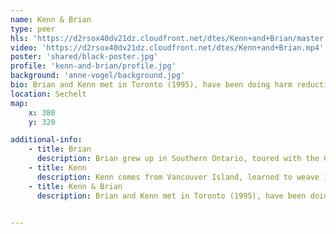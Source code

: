 ```yaml
---
name: Kenn & Brian
type: peer
hls: 'https://d2rsox40dv21dz.cloudfront.net/dtes/Kenn+and+Brian/master.m3u8'
video: 'https://d2rsox40dv21dz.cloudfront.net/dtes/Kenn+and+Brian.mp4'
poster: 'shared/black-poster.jpg'
profile: 'kenn-and-brian/profile.jpg'
background: 'anne-vogel/background.jpg'
bio: Brian and Kenn met in Toronto (1995), have been doing harm reduction outreach and education together for over 25 years, and have presented on their work to audiences in Canada, France and Australia. 
location: Sechelt
map:
    x: 380
    y: 320

additional-info: 
    - title: Brian
      description: Brian grew up in Southern Ontario, toured with the Grateful Dead in North America and Europe and is certified in holistic bodywork.
    - title: Kenn
      description: Kenn comes from Vancouver Island, learned to weave in Guatemala, and got involved in harm reduction coming out of his AIDS activism in Toronto in the late 80s.
    - title: Kenn & Brian
      description: Brian and Kenn met in Toronto (1995), have been doing harm reduction outreach and education together for over 25 years, and have presented on their work to audiences in Canada, France and Australia.
    

---
```

